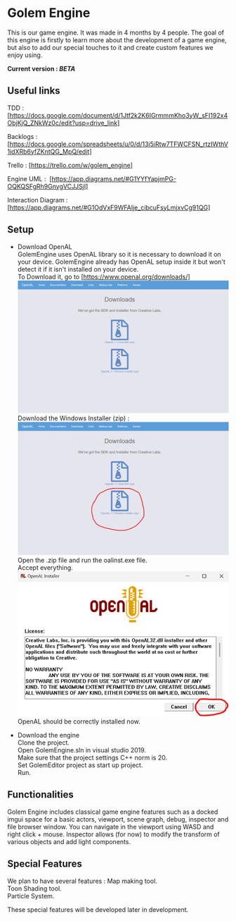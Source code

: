 # Golem Engine

This is our game engine. It was made in 4 months by 4 people. The goal of this engine is firstly to learn more about the development of a game engine, but also to add our special touches to it and create custom features we enjoy using. 

**Current version : *BETA***

## Useful links

TDD : 
[https://docs.google.com/document/d/1Jtf2k2K6IGrmmmKho3yW_sFI192x4ObjKjQ_ZNkWz0c/edit?usp=drive_link]

Backlogs : [https://docs.google.com/spreadsheets/u/0/d/13i5iRtw7TFWCFSN_rtzIWthV1jdXRb6yfZKntQG_MpQ/edit]

Trello :
[https://trello.com/w/golem_engine]

Engine UML : 
[https://app.diagrams.net/#G1YYfYapjmPG-OQKQSFgRh9GnygVCJJSjI]

Interaction Diagram :
[https://app.diagrams.net/#G1OdVxF9WFAIje_cibcuFsyLmjxvCg91QG]

## Setup

- Download OpenAL  
GolemEngine uses OpenAL library so it is necessary to download it on your device. GolemEngine already has OpenAL setup inside it but won't detect it if it isn't installed on your device.  
To Download it, go to [https://www.openal.org/downloads/]
![Example Image](./Screenshots/Readme/Screenshot_OpenAL_installation_1.png)
Download the Windows Installer (zip) :
![Example Image](./Screenshots/Readme/Screenshot_OpenAL_installation_2.png)
Open the .zip file and run the oalinst.exe file.  
Accept everything.  
![Example Image](./Screenshots/Readme/Screenshot_OpenAL_installation_3.png)
OpenAL should be correctly installed now.  
  
- Download the engine  
Clone the project.  
Open GolemEngine.sln in visual studio 2019.  
Make sure that the project settings C++ norm is 20.  
Set GolemEditor project as start up project.  
Run.  

## Functionalities

Golem Engine includes classical game engine features such as a docked imgui space for a basic actors, viewport, scene graph, debug, inspector and file browser window. 
You can navigate in the viewport using WASD and right click + mouse. 
Inspector allows (for now) to modify the transform of various objects and add light components.  

## Special Features

We plan to have several features : 
Map making tool.  
Toon Shading tool.  
Particle System.  

These special features will be developed later in development. 